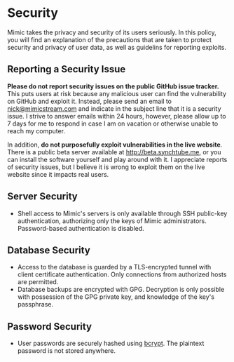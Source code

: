 # Security

Mimic takes the privacy and security of its users seriously.  In this policy,
you will find an explanation of the precautions that are taken to protect
security and privacy of user data, as well as guidelins for reporting exploits.

## Reporting a Security Issue

**Please do not report security issues on the public GitHub issue tracker.**
This puts users at risk because any malicious user can find the vulnerability on
GitHub and exploit it.  Instead, please send an email to nick@mimicstream.com and
indicate in the subject line that it is a security issue.  I strive to answer
emails within 24 hours, however, please allow up to 7 days for me to respond in
case I am on vacation or otherwise unable to reach my computer.

In addition, **do not purposefully exploit vulnerabilities in the live
website**.  There is a public beta server available at http://beta.synchtube.me,
or you can install the software yourself and play around with it.  I appreciate
reports of security issues, but I believe it is wrong to exploit them on the
live website since it impacts real users.

## Server Security

  * Shell access to Mimic's servers is only available through SSH public-key
    authentication, authorizing only the keys of Mimic administrators.
    Password-based authentication is disabled.

## Database Security

  * Access to the database is guarded by a TLS-encrypted tunnel with client
    certificate authentication.  Only connections from authorized hosts are
    permitted.
  * Database backups are encrypted with GPG.  Decryption is only possible with
    possession of the GPG private key, and knowledge of the key's passphrase.

## Password Security

  * User passwords are securely hashed using
    [bcrypt](https://github.com/kelektiv/node.bcrypt.js).  The plaintext
    password is not stored anywhere.
